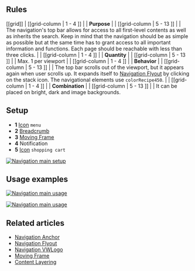 ## Rules

[[grid]] | [[grid-column | 1 - 4 ]] | | **Purpose** | | [[grid-column | 5 - 13
]] | | The navigation's top bar allows for access to all first-level contents as
well as inherits the search. Keep in mind that the navigation should be as
simple as possible but at the same time has to grant access to all important
information and functions. Each page should be reachable with less than three
clicks. | | [[grid-column | 1 - 4 ]] | | **Quantity** | | [[grid-column | 5 - 13
]] | | Max. 1 per viewport | | [[grid-column | 1 - 4 ]] | | **Behavior** | |
[[grid-column | 5 - 13 ]] | | The top bar scrolls out of the viewport, but it
appears again when user scrolls up. It expands itself to
[Navigation Flyout](/pattern/NavigationFlyout?styleguide-components-enabled=true&react--core-components-enabled=true&core-components-enabled=true)
by clicking on the stack icon. The navigational elements use `colorRecipe450`. |
| [[grid-column | 1 - 4 ]] | | **Combination** | | [[grid-column | 5 - 13 ]] | |
It can be placed on bright, dark and image backgrounds.

## Setup

- **1**
  [Icon](/doc/docs/documentation/40-appearance/iconography/?appearance-enabled=true)
  `menu`
- **2** [Breadcrumb](/pattern/Breadcrumb/?core-components-enabled=true)
- **3** [Moving Frame](/pattern/moving-frame/?core-components-enabled=true)
- **4** Notification
- **5**
  [Icon](/doc/docs/documentation/40-appearance/iconography/?appearance-enabled=true)
  `shopping cart`

[![Navigation main setup](/api/static/documentation/components/navigation-main/navigation_main_fullwidth_setup.png)](/api/static/documentation/components/navigation-main/navigation_main_fullwidth_setup.png)

## Usage examples

[![Navigation main usage](/api/static/documentation/components/navigation-main/navigation_main_fullwidth_usage_1.png)](/api/static/documentation/components/navigation-main/navigation_main_fullwidth_usage_1.png)

[![Navigation main usage](/api/static/documentation/components/navigation-main/navigation_main_fullwidth_usage_2.png)](/api/static/documentation/components/navigation-main/navigation_main_fullwidth_usage_2.png)

## Related articles

- [Navigation Anchor](/pattern/NavigationAnchor?styleguide-components-enabled=true&react--core-components-enabled=true)
- [Navigation Flyout](/pattern/NavigationFlyout?styleguide-components-enabled=true&react--core-components-enabled=true)
- [Navigation VWLogo](/pattern/NavigationVWLogo?styleguide-components-enabled=true&react--core-components-enabled=true)
- [Moving Frame](/pattern/moving-frame/?core-components-enabled=true)
- [Content Layering](/doc/docs/documentation/70-core-patterns/content-layering/?core-patterns-enabled=true)

